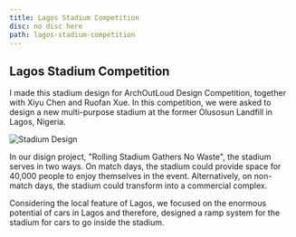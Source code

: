 ```yaml
---
title: Lagos Stadium Competition 
disc: no disc here
path: lagos-stadium-competition
---
```


## Lagos Stadium Competition

I made this stadium design for ArchOutLoud Design Competition, together with Xiyu Chen and Ruofan Xue. In this competition, we were asked to design a new multi-purpose stadium at the former Olusosun Landfill in Lagos, Nigeria.

![Stadium Design](../images/articles/design_01/Stadium_Design.jpg)

In our disign project, "Rolling Stadium Gathers No Waste", the stadium serves in two ways. On match days, the stadium could provide space for 40,000 people to enjoy themselves in the event. Alternatively, on non-match days, the stadium could transform into a commercial complex.

Considering the local feature of Lagos, we focused on the enormous potential of cars in Lagos and therefore, designed a ramp system for the stadium for cars to go inside the stadium.

